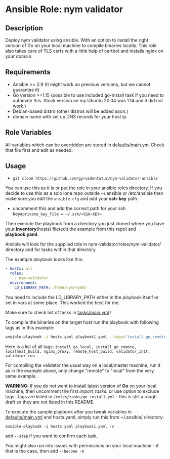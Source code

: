 # Ansible Role: nym validator

## Description

Deploy nym validator using ansible. With an option to install the right version of Go on your local machine to compile binaries locally.
This role also takes care of TLS certs with a little help of certbot and installs nginx on your domain. 


## Requirements

- Ansible >= 2.9 (It might work on previous versions, but we cannot guarantee it)
- Go version >=1.15 (possible to use included go-install task if you need to automate this. Stock version on my Ubuntu 20.04 was 1.14 and it did not work.)
- Debian-based distro (other distros will be added soon.)
- domain name with set up DNS records for your host ip. 

## Role Variables

All variables which can be overridden are stored in [defaults/main.yml](defaults/main.yml) 
Check that file first and edit as needed. 

## Usage


- `git clone https://github.com/gyrusdentatus/nym-validator-ansible`

You can use this as it is or put the role in your ansible roles directory. 
If you decide to use this as a solo lone repo outside ~/.ansible or /etc/ansible then make sure you edit the `ansible.cfg` and add your **ssh-key** path. 
- uncomment this and add the correct path for your ssh key`#private_key_file = ~/.ssh/<SSH-KEY>` 


Then execute the playbook from a directory you just cloned where you have your **inventory**(hosts) file(edit the example from this repo) and **playbook.yaml**. 

Ansible will look for the supplied role in nym-validator/roles/nym-validator/ directory and for tasks within that directory. 

The example playbook looks like this:
```yaml
- hosts: all
  roles: 
    - nym-validator
  environment: 
    LD_LIBRARY_PATH: /home/nym/nymd/
```
You need to include the LD_LIBRARY_PATH either in the playbook itself or set in vars at some place. This worked the best for me. 

Make sure to check list of tasks in [tasks/main.yml](tasks/main.yml) ! 

To compile the binaries on the target host run the playbook with following tags as in this example:

```sh
ansible-playbook -i hosts.yaml playbook1.yaml --tags="install_go_remote, nginx_proxy, remote_host_build, validator_init, validator_run" -v
```
Here is a list of all tags: `install_go_local, install_go_remote, localhost_build, nginx_proxy, remote_host_build, validator_init, validator_run`

For compiling the validator the usual way on a local/master machine, run it as in the example above, only change "remote" to "local" from the very same example. 

**WARNING:** If you do not want to install latest version of **Go** on your local machine, then uncomment the first *import_tasks:* or use option to exclude tags. Tags are listed in `/roles/tasks/go_install.yml` - this is still a rough draft so they are not listed in this README.  

To execute the sample playbook after you tweak variables in [defaults/main.yml](defaults/main.yml) and hosts.yaml, simply run this from ~/.ansible/ directory:
```
ansible-playbook -i hosts.yaml playbook1.yaml -v 
```
add `--step` if you want to confirm each task. 

You might also run into issues with permissions on your local machine - if that is the case, then add `--become -K` 
